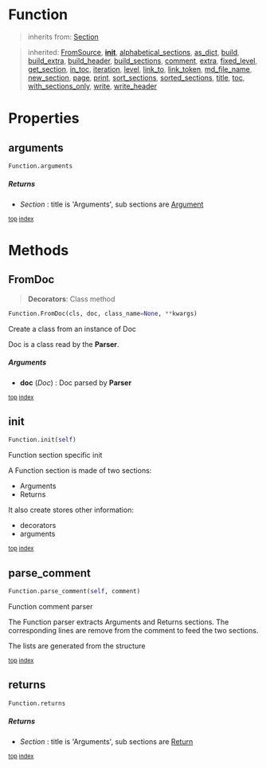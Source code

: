 # Function


> inherits from: [Section](section.md) 

> inherited: [FromSource](section.md#fromsource), [__init__](section.md#__init__), [alphabetical_sections](section.md#alphabetical_sections), [as_dict](section.md#as_dict), [build](section.md#build), [build_extra](section.md#build_extra), [build_header](section.md#build_header), [build_sections](section.md#build_sections), [comment](section.md#comment), [extra](section.md#extra), [fixed_level](section.md#fixed_level), [get_section](section.md#get_section), [in_toc](section.md#in_toc), [iteration](section.md#iteration), [level](section.md#level), [link_to](section.md#link_to), [link_token](section.md#link_token), [md_file_name](section.md#md_file_name), [new_section](section.md#new_section), [page](section.md#page), [print](section.md#print), [sort_sections](section.md#sort_sections), [sorted_sections](section.md#sorted_sections), [title](section.md#title), [toc](section.md#toc), [with_sections_only](section.md#with_sections_only), [write](section.md#write), [write_header](section.md#write_header)


# Properties



## arguments

``` python
Function.arguments
```



##### Returns



- _Section_ : title is 'Arguments', sub sections are [Argument](#argument)



<sub>[top](#function) [index](index.md)</sub>

# Methods



## FromDoc

> **Decorators**: Class method

``` python
Function.FromDoc(cls, doc, class_name=None, **kwargs)
```

Create a class from an instance of Doc

Doc is a class read by the **Parser**.



##### Arguments



- **doc** (_Doc_) : Doc parsed by **Parser**



<sub>[top](#function) [index](index.md)</sub>
## init

``` python
Function.init(self)
```

Function section specific init

A Function section is made of two sections:
- Arguments
- Returns

It also create stores other information:
- decorators
- arguments





<sub>[top](#function) [index](index.md)</sub>
## parse_comment

``` python
Function.parse_comment(self, comment)
```

Function comment parser

The Function parser extracts Arguments and Returns sections. The corresponding lines are remove from the comment to feed the two sections.

The lists are generated from the structure





<sub>[top](#function) [index](index.md)</sub>
## returns

``` python
Function.returns
```



##### Returns



- _Section_ : title is 'Arguments', sub sections are [Return](#return)



<sub>[top](#function) [index](index.md)</sub>

